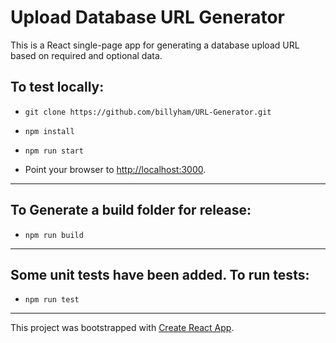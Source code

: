 # Upload Database URL Generator

This is a React single-page app for generating a database upload URL based on required and optional data. 

## To test locally:

- `git clone https://github.com/billyham/URL-Generator.git`

- `npm install`

- `npm run start`

- Point your browser to [http://localhost:3000](http://localhost:3000).

---

## To Generate a build folder for release:

- `npm run build`

---

## Some unit tests have been added. To run tests:

- `npm run test`

---

This project was bootstrapped with [Create React App](https://github.com/facebook/create-react-app).

